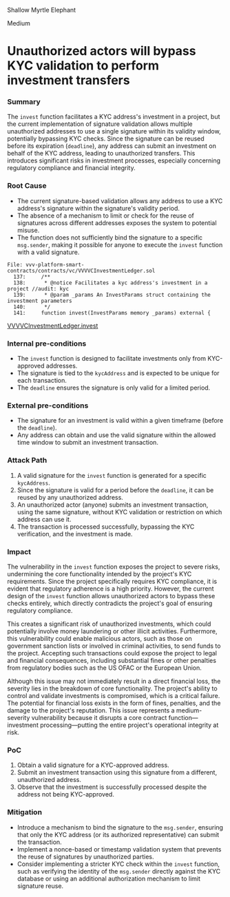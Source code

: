 Shallow Myrtle Elephant

Medium

# Unauthorized actors will bypass KYC validation to perform investment transfers

### Summary

The `invest` function facilitates a KYC address's investment in a project, but the current implementation of signature validation allows multiple unauthorized addresses to use a single signature within its validity window, potentially bypassing KYC checks. Since the signature can be reused before its expiration (`deadline`), any address can submit an investment on behalf of the KYC address, leading to unauthorized transfers. This introduces significant risks in investment processes, especially concerning regulatory compliance and financial integrity.

### Root Cause

- The current signature-based validation allows any address to use a KYC address's signature within the signature's validity period.
- The absence of a mechanism to limit or check for the reuse of signatures across different addresses exposes the system to potential misuse.
- The function does not sufficiently bind the signature to a specific `msg.sender`, making it possible for anyone to execute the `invest` function with a valid signature.

```solidity
File: vvv-platform-smart-contracts/contracts/vc/VVVVCInvestmentLedger.sol
  137:     /**
  138:      * @notice Facilitates a kyc address's investment in a project //audit: kyc
  139:      * @param _params An InvestParams struct containing the investment parameters
  140:      */
  141:     function invest(InvestParams memory _params) external {
```
[VVVVCInvestmentLedger.invest](https://github.com/sherlock-audit/2024-11-vvv-exchange-update/blob/1791f41b310489aaa66de349ef1b9e4bd331f14b/vvv-platform-smart-contracts/contracts/vc/VVVVCInvestmentLedger.sol#L141-L141)

### Internal pre-conditions

- The `invest` function is designed to facilitate investments only from KYC-approved addresses.
- The signature is tied to the `kycAddress` and is expected to be unique for each transaction.
- The `deadline` ensures the signature is only valid for a limited period.

### External pre-conditions

- The signature for an investment is valid within a given timeframe (before the `deadline`).
- Any address can obtain and use the valid signature within the allowed time window to submit an investment transaction.

### Attack Path

1. A valid signature for the `invest` function is generated for a specific `kycAddress`.
2. Since the signature is valid for a period before the `deadline`, it can be reused by any unauthorized address.
3. An unauthorized actor (anyone) submits an investment transaction, using the same signature, without KYC validation or restriction on which address can use it.
4. The transaction is processed successfully, bypassing the KYC verification, and the investment is made.

### Impact

The vulnerability in the `invest` function exposes the project to severe risks, undermining the core functionality intended by the project's KYC requirements. Since the project specifically requires KYC compliance, it is evident that regulatory adherence is a high priority. However, the current design of the `invest` function allows unauthorized actors to bypass these checks entirely, which directly contradicts the project's goal of ensuring regulatory compliance.

This creates a significant risk of unauthorized investments, which could potentially involve money laundering or other illicit activities. Furthermore, this vulnerability could enable malicious actors, such as those on government sanction lists or involved in criminal activities, to send funds to the project. Accepting such transactions could expose the project to legal and financial consequences, including substantial fines or other penalties from regulatory bodies such as the US OFAC or the European Union.

Although this issue may not immediately result in a direct financial loss, the severity lies in the breakdown of core functionality. The project's ability to control and validate investments is compromised, which is a critical failure. The potential for financial loss exists in the form of fines, penalties, and the damage to the project's reputation. This issue represents a medium-severity vulnerability because it disrupts a core contract function—investment processing—putting the entire project's operational integrity at risk.

### PoC

1. Obtain a valid signature for a KYC-approved address.
2. Submit an investment transaction using this signature from a different, unauthorized address.
3. Observe that the investment is successfully processed despite the address not being KYC-approved.

### Mitigation

- Introduce a mechanism to bind the signature to the `msg.sender`, ensuring that only the KYC address (or its authorized representative) can submit the transaction.
- Implement a nonce-based or timestamp validation system that prevents the reuse of signatures by unauthorized parties.
- Consider implementing a stricter KYC check within the `invest` function, such as verifying the identity of the `msg.sender` directly against the KYC database or using an additional authorization mechanism to limit signature reuse.